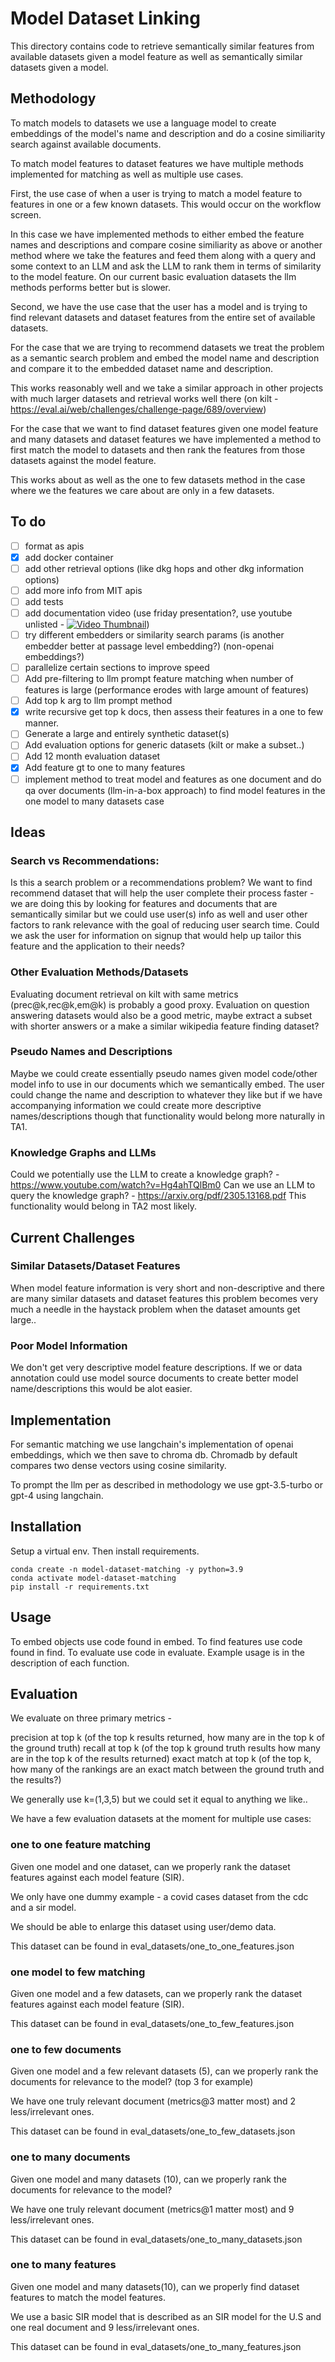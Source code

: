 # Model Dataset Linking
This directory contains code to retrieve semantically similar features from available datasets
given a model feature as well as semantically similar datasets given a model.

## Methodology
To match models to datasets we use a language model to create embeddings of the 
model's name and description and do a cosine similiarity search against available documents.

To match model features to dataset features we have multiple methods implemented for matching
as well as multiple use cases. 

First, the use case of when a user is trying to match a model feature to features 
in one or a few known datasets. This would occur on the workflow screen. 

In this case we have implemented methods to either embed the feature names and descriptions and compare cosine 
similiarity as above or another method where we take the features and feed them along with a 
query and some context to an LLM and ask the LLM to rank them in terms of similarity
to the model feature. On our current basic evaluation datasets the llm methods performs better but is slower.

Second, we have the use case that the user has a model and is trying to find 
relevant datasets and dataset features from the entire set of available datasets.

For the case that we are trying to recommend datasets we treat the problem as a semantic search problem
and embed the model name and description and compare it to the embedded dataset name and description.

This works reasonably well and we take a similar approach in other projects with much larger datasets
and retrieval works well there (on kilt - https://eval.ai/web/challenges/challenge-page/689/overview)

For the case that we want to find dataset features given one model feature and many 
datasets and dataset features we have implemented a method to first match the model to datasets
and then rank the features from those datasets against the model feature.

This works about as well as the one to few datasets method in the case where we the features 
we care about are only in a few datasets.

## To do
- [ ] format as apis
- [X] add docker container
- [ ] add other retrieval options (like dkg hops and other dkg information options)
- [ ] add more info from MIT apis
- [ ] add tests
- [ ] add documentation video (use friday presentation?, use youtube unlisted - [![Video Thumbnail](video_thumbnail.png)](https://www.youtube.com/watch?v=your_video_id))
- [ ] try different embedders or similarity search params (is another embedder better at passage level embedding?) (non-openai embeddings?)
- [ ] parallelize certain sections to improve speed
- [ ] Add pre-filtering to llm prompt feature matching when number of features is large (performance erodes with large amount of features)
- [ ] Add top k arg to llm prompt method
- [X] write recursive get top k docs, then assess their features in a one to few manner.
- [ ] Generate a large and entirely synthetic dataset(s)
- [ ] Add evaluation options for generic datasets (kilt or make a subset..)
- [ ] Add 12 month evaluation dataset
- [X] Add feature gt to one to many features
- [ ] implement method to treat model and features as one document and do qa over documents (llm-in-a-box approach) to find model features in the one model to many datasets case

## Ideas 

### Search vs Recommendations:
Is this a search problem or a recommendations problem? We want to find recommend 
dataset that will help the user complete their process faster -
we are doing this by looking for features and documents that are 
semantically similar but we could use user(s) info as well and user other factors
to rank relevance with the goal of reducing user search time.
Could we ask the user for information on signup that would help up tailor this feature and the application to their needs?

### Other Evaluation Methods/Datasets
Evaluating document retrieval on kilt with same metrics (prec@k,rec@k,em@k) is probably a good proxy.
Evaluation on question answering datasets would also be a good metric, 
maybe extract a subset with shorter answers or a make a similar wikipedia feature finding dataset?

### Pseudo Names and Descriptions
Maybe we could create essentially pseudo names given model code/other model info to use in our documents which we semantically embed.
The user could change the name and description to whatever they like but if we have accompanying information
we could create more descriptive names/descriptions though that functionality would belong
more naturally in TA1.

### Knowledge Graphs and LLMs
Could we potentially use the LLM to create a knowledge graph? - https://www.youtube.com/watch?v=Hg4ahTQlBm0
Can we use an LLM to query the knowledge graph? - https://arxiv.org/pdf/2305.13168.pdf
This functionality would belong in TA2 most likely.

## Current Challenges 
### Similar Datasets/Dataset Features
When model feature information is very short and non-descriptive and there are many similar datasets and dataset features
this problem becomes very much a needle in the haystack problem when the dataset amounts get large..

### Poor Model Information
We don't get very descriptive model feature descriptions. If we or data 
annotation could use model source documents to create better model 
name/descriptions this would be alot easier. 

## Implementation 
For semantic matching we use langchain's implementation of openai embeddings, which we 
then save to chroma db. Chromadb by default compares two dense vectors using cosine 
similarity.

To prompt the llm per as described in methodology we use gpt-3.5-turbo or gpt-4 using langchain.

## Installation
Setup a virtual env.
Then install requirements.
```
conda create -n model-dataset-matching -y python=3.9
conda activate model-dataset-matching
pip install -r requirements.txt
```

## Usage

To embed objects use code found in embed.
To find features use code found in find.
To evaluate use code in evaluate.
Example usage is in the description of each function.

## Evaluation
We evaluate on three primary metrics - 

precision at top k (of the top k results returned, how many are in the top k of the ground truth)
recall at top k (of the top k ground truth results how many are in the top k of the results returned)
exact match at top k (of the top k, how many of the rankings are an exact match between the ground truth and the results?)

We generally use k=(1,3,5) but we could set it equal to anything we like..

We have a few evaluation datasets at the moment for multiple use cases:

### one to one feature matching

Given one model and one dataset, can we properly rank the dataset features
against each model feature (SIR). 

We only have one dummy example - a covid cases dataset from the cdc and a sir model.

We should be able to enlarge this dataset using user/demo data.

This dataset can be found in eval_datasets/one_to_one_features.json

### one model to few matching

Given one model and a few datasets, can we properly rank the dataset features
against each model feature (SIR).

This dataset can be found in eval_datasets/one_to_few_features.json

### one to few documents  

Given one model and a few relevant datasets (5), can we properly rank the documents 
for relevance to the model? (top 3 for example)

We have one truly relevant document (metrics@3 matter most) and 2 less/irrelevant ones.

This dataset can be found in eval_datasets/one_to_few_datasets.json

### one to many documents  

Given one model and many datasets (10), can we properly rank the documents 
for relevance to the model?

We have one truly relevant document (metrics@1 matter most) and 9 less/irrelevant ones.

This dataset can be found in eval_datasets/one_to_many_datasets.json

### one to many features 
Given one model and many datasets(10), can we properly find dataset features
to match the model features.
 
We use a basic SIR model that is described as an SIR model for the U.S 
and one real document and 9 less/irrelevant ones.

This dataset can be found in eval_datasets/one_to_many_features.json


